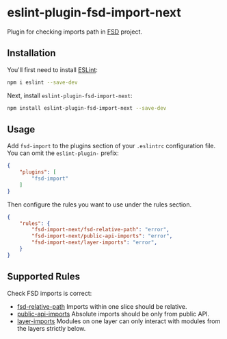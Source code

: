 # eslint-plugin-fsd-import-next

Plugin for checking imports path in [FSD](https://feature-sliced.design/) project.

## Installation

You'll first need to install [ESLint](https://eslint.org/):

```sh
npm i eslint --save-dev
```

Next, install `eslint-plugin-fsd-import-next`:

```sh
npm install eslint-plugin-fsd-import-next --save-dev
```

## Usage

Add `fsd-import` to the plugins section of your `.eslintrc` configuration file. You can omit the `eslint-plugin-` prefix:

```json
{
    "plugins": [
        "fsd-import"
    ]
}
```


Then configure the rules you want to use under the rules section.

```json
{
    "rules": {
        "fsd-import-next/fsd-relative-path": "error",
        "fsd-import-next/public-api-imports": "error",
        "fsd-import-next/layer-imports": "error",
    }
}
```

## Supported Rules
Check FSD imports is correct:
* [fsd-relative-path](https://github.com/ArthurNyan/eslint-plugin-fsd-import-next/blob/main/docs/rules/fsd-relative-path.md)
 Imports within one slice should be relative.
* [public-api-imports](https://github.com/ArthurNyan/eslint-plugin-fsd-import-next/blob/main/docs/rules/public-api-imports.md)
Absolute imports should be only from public API.
* [layer-imports](https://github.com/ArthurNyan/eslint-plugin-fsd-import-next/blob/main/docs/rules/layer-imports.md)
Modules on one layer can only interact with modules from the layers strictly below.


